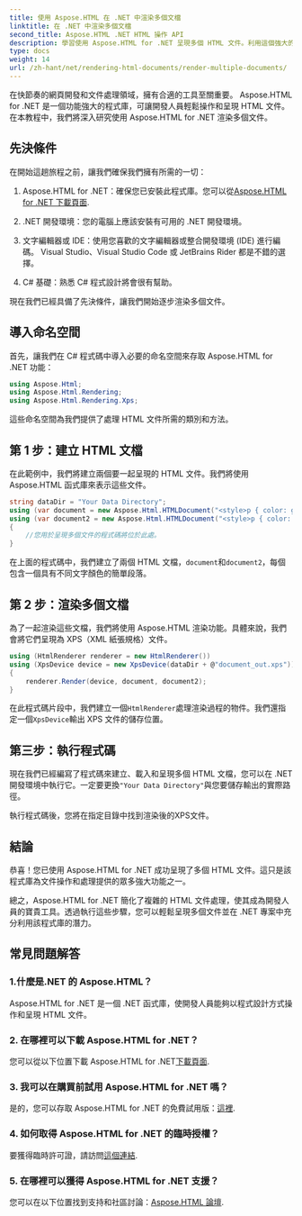 ```yaml
---
title: 使用 Aspose.HTML 在 .NET 中渲染多個文檔
linktitle: 在 .NET 中渲染多個文檔
second_title: Aspose.HTML .NET HTML 操作 API
description: 學習使用 Aspose.HTML for .NET 呈現多個 HTML 文件。利用這個強大的庫來提高您的文件處理能力。
type: docs
weight: 14
url: /zh-hant/net/rendering-html-documents/render-multiple-documents/
---
```

在快節奏的網頁開發和文件處理領域，擁有合適的工具至關重要。 Aspose.HTML for .NET 是一個功能強大的程式庫，可讓開發人員輕鬆操作和呈現 HTML 文件。在本教程中，我們將深入研究使用 Aspose.HTML for .NET 渲染多個文件。

## 先決條件

在開始這趟旅程之前，讓我們確保我們擁有所需的一切：

1.  Aspose.HTML for .NET：確保您已安裝此程式庫。您可以從[Aspose.HTML for .NET 下載頁面](https://releases.aspose.com/html/net/).

2. .NET 開發環境：您的電腦上應該安裝有可用的 .NET 開發環境。

3. 文字編輯器或 IDE：使用您喜歡的文字編輯器或整合開發環境 (IDE) 進行編碼。 Visual Studio、Visual Studio Code 或 JetBrains Rider 都是不錯的選擇。

4. C# 基礎：熟悉 C# 程式設計將會很有幫助。

現在我們已經具備了先決條件，讓我們開始逐步渲染多個文件。

## 導入命名空間

首先，讓我們在 C# 程式碼中導入必要的命名空間來存取 Aspose.HTML for .NET 功能：

```csharp
using Aspose.Html;
using Aspose.Html.Rendering;
using Aspose.Html.Rendering.Xps;
```

這些命名空間為我們提供了處理 HTML 文件所需的類別和方法。

## 第 1 步：建立 HTML 文檔

在此範例中，我們將建立兩個要一起呈現的 HTML 文件。我們將使用 Aspose.HTML 函式庫來表示這些文件。

```csharp
string dataDir = "Your Data Directory";
using (var document = new Aspose.Html.HTMLDocument("<style>p { color: green; }</style><p>my first paragraph</p>", @"c:\work\"))
using (var document2 = new Aspose.Html.HTMLDocument("<style>p { color: blue; }</style><p>my first paragraph</p>", @"c:\work\"))
{
    //您用於呈現多個文件的程式碼將位於此處。
}
```

在上面的程式碼中，我們建立了兩個 HTML 文檔，`document`和`document2`，每個包含一個具有不同文字顏色的簡單段落。

## 第 2 步：渲染多個文檔

為了一起渲染這些文檔，我們將使用 Aspose.HTML 渲染功能。具體來說，我們會將它們呈現為 XPS（XML 紙張規格）文件。

```csharp
using (HtmlRenderer renderer = new HtmlRenderer())
using (XpsDevice device = new XpsDevice(dataDir + @"document_out.xps"))
{
    renderer.Render(device, document, document2);
}
```

在此程式碼片段中，我們建立一個`HtmlRenderer`處理渲染過程的物件。我們還指定一個`XpsDevice`輸出 XPS 文件的儲存位置。

## 第三步：執行程式碼

現在我們已經編寫了程式碼來建立、載入和呈現多個 HTML 文檔，您可以在 .NET 開發環境中執行它。一定要更換`"Your Data Directory"`與您要儲存輸出的實際路徑。

執行程式碼後，您將在指定目錄中找到渲染後的XPS文件。

## 結論
恭喜！您已使用 Aspose.HTML for .NET 成功呈現了多個 HTML 文件。這只是該程式庫為文件操作和處理提供的眾多強大功能之一。

總之，Aspose.HTML for .NET 簡化了複雜的 HTML 文件處理，使其成為開發人員的寶貴工具。透過執行這些步驟，您可以輕鬆呈現多個文件並在 .NET 專案中充分利用該程式庫的潛力。

## 常見問題解答

### 1.什麼是.NET 的 Aspose.HTML？
Aspose.HTML for .NET 是一個 .NET 函式庫，使開發人員能夠以程式設計方式操作和呈現 HTML 文件。

### 2. 在哪裡可以下載 Aspose.HTML for .NET？
您可以從以下位置下載 Aspose.HTML for .NET[下載頁面](https://releases.aspose.com/html/net/).

### 3. 我可以在購買前試用 Aspose.HTML for .NET 嗎？
是的，您可以存取 Aspose.HTML for .NET 的免費試用版：[這裡](https://releases.aspose.com/).

### 4. 如何取得 Aspose.HTML for .NET 的臨時授權？
要獲得臨時許可證，請訪問[這個連結](https://purchase.aspose.com/temporary-license/).

### 5. 在哪裡可以獲得 Aspose.HTML for .NET 支援？
您可以在以下位置找到支持和社區討論：[Aspose.HTML 論壇](https://forum.aspose.com/).
